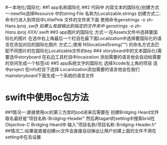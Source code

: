 #一本地化/国际化: 
##1 app名称国际化 
##2 代码中 内容文本的国际化(创建方式一:newfile选择Resource 中的string File 名称为Localizable.strings   创建方式二:命令行进入到项目中LittlePink 文件的文件夹下面 使用命令genstrings -o zh-Hans.lproj *.swift    如果么有就输出到指定的文件夹中 genstrings -o zh-Hans.lproj  XXX/*.swift 
##3 app图片的国际化 方式一:在Assets文件中选择要国际化的图片 在选中右上角最后一个栏目在最下面Localization中选择要国际化的语言在添加对应的国际化图片 方式二;使用 NSlocalizedSreing("") 的命名方式去匹配不同图片的在国际化Localizable文件的key
##4 storyboard中的文本国际化(需要选中storyboard 在右边工具栏目中locaization 添加需要的语言他会自动给需要的空间生成一个标签id)
##5 app系统文字的国际化 选择Xcode左上角的项目 选中project 在info栏目下选择 Locanlization添加需要的语言他会在我们mainstoryboard下面生成一个系统的语言文件

# swift中使用oc包方法
##1情况一:直接使用oc的第三方库时pod进来后需要在 创建Bridging Heard文件取名最好是"项目名称-Bridging-Header" 然后再tagart的setting中搜索brid在Objective-C Bridging Heard中 输入"项目名称/项目名称-Bridging-Header.h"
##情况二:如果是直接创建oc文件会直接自动弹出让用户创建上面的文件不用在setting中在去设置
